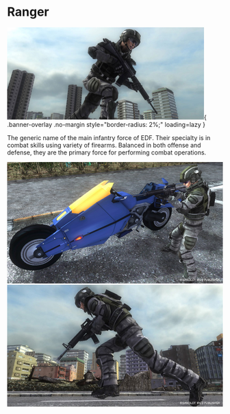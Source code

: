 # Ranger

![Ranger](../images/classes/ranger/ranger.png){ .banner-overlay .no-margin style="border-radius: 2%;" loading=lazy }

The generic name of the main infantry force of EDF.
Their specialty is in combat skills using variety of firearms.
Balanced in both offense and defense, they are the primary force for performing combat operations.

![Ranger](../images/classes/ranger/edf_intro_main01_thum01.jpg)
![Ranger](../images/classes/ranger/edf_intro_main01_thum02.jpg)